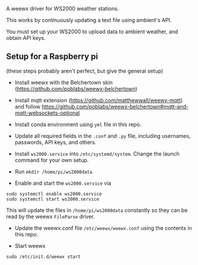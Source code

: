 A weewx driver for WS2000 weather stations.

This works by continuously updating a text file using ambient's API.

You must set up your WS2000 to upload data to ambient weather,  and obtain API keys.   


## Setup for a Raspberry pi
(these steps probably aren't perfect, but give the general setup)

* Install weewx with the Belchertown skin (https://github.com/poblabs/weewx-belchertown)

* Install mqtt extension (https://github.com/matthewwall/weewx-mqtt) and follow https://github.com/poblabs/weewx-belchertown#mqtt-and-mqtt-websockets-optional

* Install conda environment using `yml` file in this repo.

* Update all required fields in the `.conf` and `.py` file, including usernames, passwords, API keys, and others.

* Install `ws2000.service` into `/etc/systemd/system`.   Change the launch command for your own setup.

* Run `mkdir /home/pi/ws2000data`

* Enable and start the `ws2000.service` via
```
sudo systemctl enable ws2000.service
sudo systemctl start ws2000.service
```

This will update the files in `/home/pi/ws2000data` constantly so they can be read by the weewx `FileParse` driver.   

* Update the weewx.conf file `/etc/weewx/weewx.conf` using the contents in this repo.

* Start weewx
```
sudo /etc/init.d/weewx start
```


